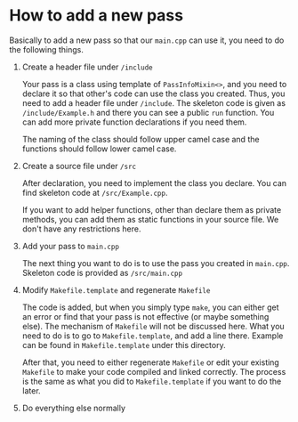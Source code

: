 # How to add a new pass

Basically to add a new pass so that our `main.cpp` can use it, you need to do
the following things.

1. Create a header file under `/include`

   Your pass is a class using template of  `PassInfoMixin<>`, and you need to 
   declare it so that other's code can use the class you created. Thus, you need
   to add a header file under `/include`. The skeleton code is given as 
   `/include/Example.h` and there you can see a public `run` function. You can 
   add more private function declarations if you need them.

   The naming of the class should follow upper camel case and the functions
   should follow lower camel case.

2. Create a source file under `/src`

   After declaration, you need to implement the class you declare. You can find
   skeleton code at `/src/Example.cpp`.

   If you want to add helper functions, other than declare them as private
   methods, you can add them as static functions in your source file. We don't
   have any restrictions here.

3. Add your pass to `main.cpp`

   The next thing you want to do is to use the pass you created in `main.cpp`.
   Skeleton code is provided as `/src/main.cpp`

4. Modify `Makefile.template` and regenerate `Makefile`

   The code is added, but when you simply type `make`, you can either get an
   error or find that your pass is not effective (or maybe something else). The
   mechanism of `Makefile` will not be discussed here. What you need to do is to
   go to `Makefile.template`, and add a line there. Example can be found in 
   `Makefile.template` under this directory.

   After that, you need to either regenerate `Makefile` or edit your existing 
   `Makefile` to make your code compiled and linked correctly. The process is
   the same as what you did to `Makefile.template` if you want to do the later.

5. Do everything else normally